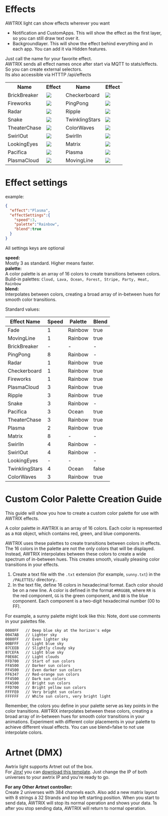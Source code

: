 # Effects

AWTRIX light can show effects wherever you want
- Notification and CustomApps. This will show the effect as the first layer, so you can still draw text over it.  
- Backgroundlayer. This will show the effect behind everything and in each app. You can add it via Hidden features.
  
Just call the name for your favorite effect.  
AWTRIX sends all effect names once after start via MQTT to stats/effects. So you can create external selectors.  
Its also accessible via HTTTP /api/effects  

<table>
  <tr>
    <th>Name</th>
    <th>Effect</th>
    <th>Name</th>
    <th>Effect</th>
  </tr>
  <tr>
    <td>BrickBreaker</td>
    <td><img src="https://raw.githubusercontent.com/Blueforcer/awtrix-light/main/docs/assets/BrickBreaker.gif" style="max-height:100px;"></td>
    <td>Checkerboard</td>
    <td><img src="https://raw.githubusercontent.com/Blueforcer/awtrix-light/main/docs/assets/Checkerboard.gif" style="max-height:100px;"></td>
  </tr>
  <tr>
    <td>Fireworks</td>
    <td><img src="https://raw.githubusercontent.com/Blueforcer/awtrix-light/main/docs/assets/Fireworks.gif" style="max-height:100px;"></td>
     <td>PingPong</td>
    <td><img src="https://raw.githubusercontent.com/Blueforcer/awtrix-light/main/docs/assets/PingPong.gif" style="max-height:100px;"></td>
  </tr>
  </tr>
    <tr>
    <td>Radar</td>
    <td><img src="https://raw.githubusercontent.com/Blueforcer/awtrix-light/main/docs/assets/Radar.gif" style="max-height:100px;"></td>
     <td>Ripple</td>
    <td><img src="https://raw.githubusercontent.com/Blueforcer/awtrix-light/main/docs/assets/Ripple.gif" style="max-height:100px;"></td>
  </tr>
   <tr>
    <td>Snake</td>
    <td><img src="https://raw.githubusercontent.com/Blueforcer/awtrix-light/main/docs/assets/Snake.gif" style="max-height:100px;"></td>
     <td>TwinklingStars</td>
    <td><img src="https://raw.githubusercontent.com/Blueforcer/awtrix-light/main/docs/assets/TwinklingStars.gif" style="max-height:100px;"></td>
  </tr>
   <tr>
    <td>TheaterChase</td>
    <td><img src="https://raw.githubusercontent.com/Blueforcer/awtrix-light/main/docs/assets/TheaterChase.gif" style="max-height:100px;"></td>
      <td>ColorWaves</td>
    <td><img src="https://raw.githubusercontent.com/Blueforcer/awtrix-light/main/docs/assets/ColorWaves.gif" style="max-height:100px;"></td>
  </tr>
     <tr>
    <td>SwirlOut</td>
    <td><img src="https://raw.githubusercontent.com/Blueforcer/awtrix-light/main/docs/assets/SwirlOut.gif" style="max-height:100px;"></td>
    <td>SwirlIn</td>
    <td><img src="https://raw.githubusercontent.com/Blueforcer/awtrix-light/main/docs/assets/SwirlIn.gif" style="max-height:100px;"></td>
  </tr>
<tr>
    <td>LookingEyes</td>
    <td><img src="https://raw.githubusercontent.com/Blueforcer/awtrix-light/main/docs/assets/LookingEyes.gif" style="max-height:100px;"></td>
     <td>Matrix</td>
    <td><img src="https://raw.githubusercontent.com/Blueforcer/awtrix-light/main/docs/assets/Matrix.gif" style="max-height:100px;"></td>
  </tr>
           <tr>
    <td>Pacifica</td>
    <td><img src="https://raw.githubusercontent.com/Blueforcer/awtrix-light/main/docs/assets/Pacifica.gif" style="max-height:100px;"></td>
     <td>Plasma</td>
    <td><img src="https://raw.githubusercontent.com/Blueforcer/awtrix-light/main/docs/assets/Plasma.gif" style="max-height:100px;"></td>
  </tr>
               <tr>
    <td>PlasmaCloud</td>
    <td><img src="https://raw.githubusercontent.com/Blueforcer/awtrix-light/main/docs/assets/PlasmaCloud.gif" style="max-height:100px;"></td>
    <td>MovingLine</td>
    <td><img src="https://raw.githubusercontent.com/Blueforcer/awtrix-light/main/docs/assets/MovingLine.gif" style="max-height:100px;"></td>
  </tr>
</table>


# Effect settings
example:  
```json
{
  "effect":"Plasma",
  "effectSettings":{
    "speed":3,
    "palette":"Rainbow",
    "blend":true
  }
}
```
All settings keys are optional

**speed:**  
Mostly 3 as standard. Higher means faster.  
**palette:**  
A color palette is an array of 16 colors to create transitions between colors.   
Build-in palettes: `Cloud, Lava, Ocean, Forest, Stripe, Party, Heat, Rainbow`  
**blend:**  
Interpolates between colors, creating a broad array of in-between hues for smooth color transitions.  
  
Standard values:  
  
| Effect Name | Speed | Palette | Blend |
|-------------|-------|---------|-----------|
| Fade | 1 | Rainbow | true |
| MovingLine | 1 | Rainbow | true |
| BrickBreaker | - | - | - |
| PingPong | 8 | Rainbow | - |
| Radar | 1 | Rainbow | true |
| Checkerboard | 1 | Rainbow | true |
| Fireworks | 1 | Rainbow | true |
| PlasmaCloud | 3 | Rainbow | true |
| Ripple | 3 | Rainbow | true |
| Snake | 3 | Rainbow | - |
| Pacifica | 3 | Ocean | true |
| TheaterChase | 3 | Rainbow | true |
| Plasma | 2 | Rainbow | true |
| Matrix | 8 | - | - |
| SwirlIn | 4 | Rainbow | - |
| SwirlOut | 4 | Rainbow | - |
| LookingEyes | - | - | - |
| TwinklingStars | 4 | Ocean | false |
| ColorWaves | 3 | Rainbow | true |



# Custom Color Palette Creation Guide

This guide will show you how to create a custom color palette for use with AWTRIX effects.

A color palette in AWTRIX is an array of 16 colors. Each color is represented as a `RGB` object, which contains red, green, and blue components. 

AWTRIX uses these palettes to create transitions between colors in effects. The 16 colors in the palette are not the only colors that will be displayed. Instead, AWTRIX interpolates between these colors to create a wide spectrum of in-between hues. This creates smooth, visually pleasing color transitions in your effects.

1. Create a text file with the `.txt` extension (for example, `sunny.txt`) in the `/PALETTES/` directory..
2. In the text file, define 16 colors in hexadecimal format. Each color should be on a new line. A color is defined in the format `#RRGGBB`, where `RR` is the red component, `GG` is the green component, and `BB` is the blue component. Each component is a two-digit hexadecimal number (00 to FF). 
  
For example, a sunny palette might look like this:
Note, dont use comments in your palettes file.  
  
```
0000FF   // Deep blue sky at the horizon's edge
0047AB   // Lighter sky
0080FF   // Even lighter sky
00BFFF   // Light blue sky
87CEEB   // Slightly cloudy sky
87CEFA   // Light blue sky
F0E68C   // Light clouds
FFD700   // Start of sun colors
FFA500   // Darker sun colors
FF4500   // Even darker sun colors
FF6347   // Red-orange sun colors
FF4500   // Dark sun colors
FFA500   // Bright sun colors
FFD700   // Bright yellow sun colors
FFFFE0   // Very bright sun colors
FFFFFF   // White sun colors, very bright light
```

Remember, the colors you define in your palette serve as key points in the color transitions. AWTRIX interpolates between these colors, creating a broad array of in-between hues for smooth color transitions in your animations. Experiment with different color placements in your palette to achieve different visual effects. You can use blend=false to not use interpolate colors.

# Artnet (DMX)
  
Awtrix light supports Artnet out of the box.  
For [Jinx!](http://www.live-leds.de/) you can <a href="awtrix_light.jnx" download>download this template</a>. Just change the IP of both universes to your awtrix IP and you're ready to go.

**For any Other Artnet controller:**    
Create 2 universes with 384 channels each. Also add a new matrix layout with 8 strings á 32 Strands and top left starting position. When you start to send data, AWTRIX will stop its normal operation and shows your data. 1s after you stop sending data, AWTRIX will return to normal operation.
  
